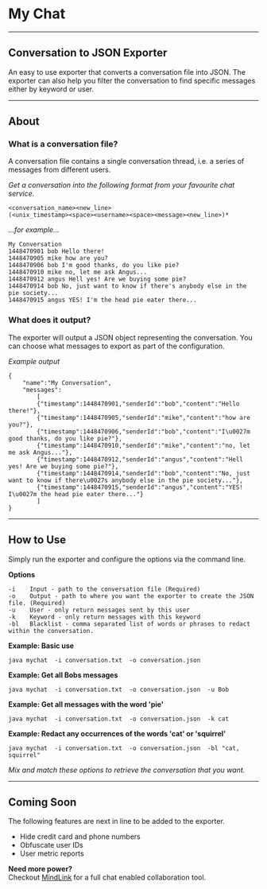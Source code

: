 # My Chat


----
## Conversation to JSON Exporter

An easy to use exporter that converts a conversation file into JSON. The exporter can also help you filter the conversation to find specific messages either by keyword or user.


----
## About

### What is a conversation file?
A conversation file contains a single conversation thread, i.e. a series of messages from different users.

*Get a conversation into the following format from your favourite chat service.*

    <conversation_name><new_line>
    (<unix_timestamp><space><username><space><message><new_line>)*


*...for example...*  

    My Conversation
    1448470901 bob Hello there!
    1448470905 mike how are you?
    1448470906 bob I'm good thanks, do you like pie?
    1448470910 mike no, let me ask Angus...
    1448470912 angus Hell yes! Are we buying some pie?
    1448470914 bob No, just want to know if there's anybody else in the pie society...
    1448470915 angus YES! I'm the head pie eater there...


### What does it output?
The exporter will output a JSON object representing the conversation. You can choose what messages to export as part of the configuration.

*Example output*

    {
        "name":"My Conversation",
        "messages":
            [
            {"timestamp":1448470901,"senderId":"bob","content":"Hello there!"},
            {"timestamp":1448470905,"senderId":"mike","content":"how are you?"},
            {"timestamp":1448470906,"senderId":"bob","content":"I\u0027m good thanks, do you like pie?"},
            {"timestamp":1448470910,"senderId":"mike","content":"no, let me ask Angus..."},
            {"timestamp":1448470912,"senderId":"angus","content":"Hell yes! Are we buying some pie?"},
            {"timestamp":1448470914,"senderId":"bob","content":"No, just want to know if there\u0027s anybody else in the pie society..."},
            {"timestamp":1448470915,"senderId":"angus","content":"YES! I\u0027m the head pie eater there..."}
            ]
    }


----
## How to Use

Simply run the exporter and configure the options via the command line.

**Options**

    -i    Input - path to the conversation file (Required)
    -o    Output - path to where you want the exporter to create the JSON file. (Required)
    -u    User - only return messages sent by this user
    -k    Keyword - only return messages with this keyword 
    -bl   Blacklist - comma separated list of words or phrases to redact within the conversation.


**Example: Basic use**

    java mychat  -i conversation.txt  -o conversation.json


**Example: Get all Bobs messages**

    java mychat  -i conversation.txt  -o conversation.json  -u Bob


**Example: Get all messages with the word 'pie'**

    java mychat  -i conversation.txt  -o conversation.json  -k cat


**Example: Redact any occurrences of the words 'cat' or 'squirrel'**

    java mychat  -i conversation.txt  -o conversation.json  -bl "cat, squirrel"


*Mix and match these options to retrieve the conversation that you want.*


----
## Coming Soon

The following features are next in line to be added to the exporter.

* Hide credit card and phone numbers
* Obfuscate user IDs
* User metric reports


**Need more power?**  
Checkout [MindLink](http://www.mindlinksoft.com/) for a full chat enabled collaboration tool.
